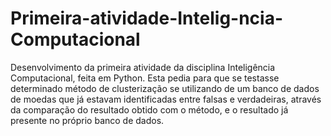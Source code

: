 # Primeira-atividade-Intelig-ncia-Computacional
Desenvolvimento da primeira atividade da disciplina Inteligência Computacional, feita em Python. Esta pedia para que se testasse determinado método de clusterização se utilizando de um banco de dados de moedas que já estavam identificadas entre falsas e verdadeiras, através da comparação do resultado obtido com o método, e o resultado já presente no próprio banco de dados.
